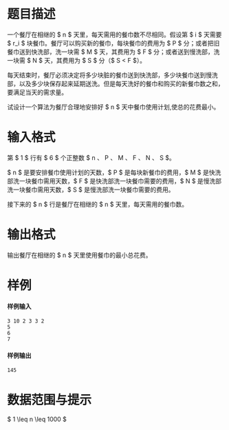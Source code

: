 
# 题目描述

一个餐厅在相继的 $ n $ 天里，每天需用的餐巾数不尽相同。假设第 $ i $ 天需要 $ r_i $ 块餐巾。餐厅可以购买新的餐巾，每块餐巾的费用为 $ P $ 分；或者把旧餐巾送到快洗部，洗一块需 $ M $ 天，其费用为 $ F $ 分；或者送到慢洗部，洗一块需 $ N $ 天，其费用为 $ S $ 分（$ S < F $）。

每天结束时，餐厅必须决定将多少块脏的餐巾送到快洗部，多少块餐巾送到慢洗部，以及多少块保存起来延期送洗。但是每天洗好的餐巾和购买的新餐巾数之和，要满足当天的需求量。

试设计一个算法为餐厅合理地安排好 $ n $ 天中餐巾使用计划,使总的花费最小。

# 输入格式

第 $ 1 $ 行有 $ 6 $ 个正整数 $ n $、$ P $、$ M $、$ F $、$ N $、$ S $。

$ n $ 是要安排餐巾使用计划的天数，$ P $ 是每块新餐巾的费用，$ M $ 是快洗部洗一块餐巾需用天数，$ F $ 是快洗部洗一块餐巾需要的费用，$ N $ 是慢洗部洗一块餐巾需用天数，$ S $ 是慢洗部洗一块餐巾需要的费用。

接下来的 $ n $ 行是餐厅在相继的 $ n $ 天里，每天需用的餐巾数。

# 输出格式

输出餐厅在相继的 $ n $ 天里使用餐巾的最小总花费。

# 样例

#### 样例输入
```plain
3 10 2 3 3 2
5
6
7
```

#### 样例输出
```plain
145
```

# 数据范围与提示

$ 1 \leq n \leq 1000 $

